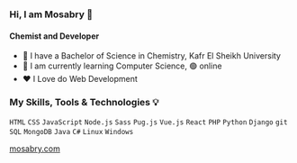 ### Hi, I am  **Mosabry** 👋  
#### Chemist and Developer

- 🔭 I have a Bachelor of Science in Chemistry, Kafr El Sheikh University
- 🌱 I am currently learning Computer Science, 🟢 online
- ❤ I Love do Web Development

### My Skills, Tools & Technologies 💡

<code>HTML</code>
<code>CSS</code>
<code>JavaScript</code>
<code>Node.js</code>
<code>Sass</code>
<code>Pug.js</code>
<code>Vue.js</code>
<code>React</code>
<code>PHP</code>
<code>Python</code>
<code>Django</code>
<code>git</code>
<code>SQL</code>
<code>MongoDB</code>
<code>Java</code>
<code>C#</code>
<code>Linux</code>
<code>Windows</code>


[mosabry.com](https://mosabry.com)

